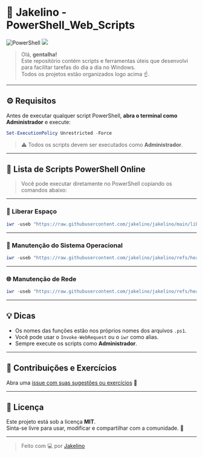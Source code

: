 # 🧠 Jakelino - PowerShell_Web_Scripts

![PowerShell](https://img.shields.io/badge/PowerShell-Scripts-blue?style=for-the-badge&logo=powershell)
[![](https://img.shields.io/badge/Go%20to%20Exercise-%E2%86%92-1f883d?style=for-the-badge&logo=github&labelColor=197935)](https://github.com/jakelino/jakelino/issues/1)

> Olá, **gentalha!**  
> Este repositório contém scripts e ferramentas úteis que desenvolvi para facilitar tarefas do dia a dia no Windows.  
> Todos os projetos estão organizados logo acima ☝️.

---

## ⚙️ Requisitos

Antes de executar qualquer script PowerShell, **abra o terminal como Administrador** e execute:

```powershell
Set-ExecutionPolicy Unrestricted -Force
```

> ⚠️ Todos os scripts devem ser executados como **Administrador**.

---

## 📜 Lista de Scripts PowerShell Online

> Você pode executar diretamente no PowerShell copiando os comandos abaixo:

---

### 🧹 Liberar Espaço

```powershell
iwr -useb "https://raw.githubusercontent.com/jakelino/jakelino/main/liberar_espaco.ps1" | iex
```

---

### 🔧 Manutenção do Sistema Operacional

```powershell
iwr -useb "https://raw.githubusercontent.com/jakelino/jakelino/refs/heads/main/manutencao_SO.ps1" | iex
```

---

### 🌐 Manutenção de Rede

```powershell
iwr -useb "https://raw.githubusercontent.com/jakelino/jakelino/refs/heads/main/manut_rede.ps1" | iex
```

---

## 💡 Dicas

- Os nomes das funções estão nos próprios nomes dos arquivos `.ps1`.
- Você pode usar o `Invoke-WebRequest` ou o `iwr` como alias.
- Sempre execute os scripts como **Administrador**.

---

## 🧪 Contribuições e Exercícios

Abra uma [issue com suas sugestões ou exercícios](https://github.com/jakelino/jakelino/issues/1) 🚀

---

## 📄 Licença

Este projeto está sob a licença **MIT**.  
Sinta-se livre para usar, modificar e compartilhar com a comunidade. 🤝

---

> Feito com 💻 por [Jakelino](https://github.com/jakelino)
